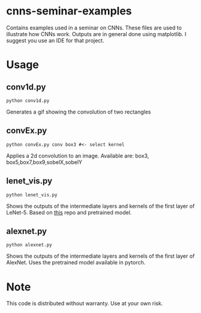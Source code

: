 # cnns-seminar-examples
Contains examples used in a seminar on CNNs.
These files are used to illustrate how CNNs work. Outputs are in general done using matplotlib. I suggest you use an IDE for that project.
# Usage
## conv1d.py
```
python conv1d.py
```
Generates a gif showing the convolution of two rectangles
## convEx.py
```
python convEx.py conv box3 #<- select kernel
```
Applies a 2d convolution to an image. Available are: box3, box5,box7,box9,sobelX,sobelY
## lenet_vis.py
```
python lenet_vis.py
```
Shows the outputs of the intermediate layers and kernels of the first layer of LeNet-5. Based on [this](https://github.com/hrfang/LeNet5-code-examples) repo and pretrained model.
## alexnet.py
```
python alexnet.py
```
Shows the outputs of the intermediate layers and kernels of the first layer of AlexNet. Uses the pretrained model available in pytorch.
# Note
This code is distributed without warranty. Use at your own risk.
